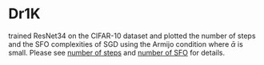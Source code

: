 # Dr1K
trained ResNet34 on the CIFAR-10 dataset and plotted the number of steps and the SFO complexities of SGD using the Armijo condition where 
$\bar \alpha$ is small. Please see [number of steps](./CIFAR10_max_alpha_K_b.png) and [number of SFO](./CIFAR10_max_alpha_Kb_b.png) for details.
